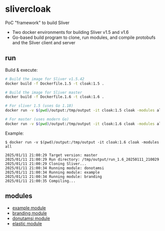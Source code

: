 # slivercloak

PoC "framework" to build Sliver

* Two docker environments for building Sliver v1.5 and v1.6
* Go-based build program to clone, run modules, and compile protobufs and the Sliver client and server

## run
Build & execute:

```bash
# Build the image for Sliver v1.5.42
docker build -f Dockerfile.1.5 -t cloak:1.5 .

# Build the image for Sliver master
docker build -f Dockerfile.1.6 -t cloak:1.6 .

# For sliver 1.5 (uses Go 1.18)
docker run -v $(pwd)/output:/tmp/output -it cloak:1.5 cloak -modules all

# For master (uses modern Go)
docker run -v $(pwd)/output:/tmp/output -it cloak:1.6 cloak -modules all
```

Example:

```
$ docker run -v $(pwd)/output:/tmp/output -it cloak:1.6 cloak -modules all
 
2025/01/11 21:00:29 Target version: master
2025/01/11 21:00:29 Run directory: /tmp/output/run_1.6_20250111_210029
2025/01/11 21:00:29 Cloning Sliver...
2025/01/11 21:00:34 Running module: donotamsi
2025/01/11 21:00:34 Running module: example
2025/01/11 21:00:34 Running module: branding
2025/01/11 21:00:35 Compiling...
```

## modules

* [example module](./builder/mod-example.go)
* [branding module](./builder/mod-branding.go)
* [donutamsi module](./builder/mod-donut.go)
* [elastic module](./builder/mod-elastic.go)